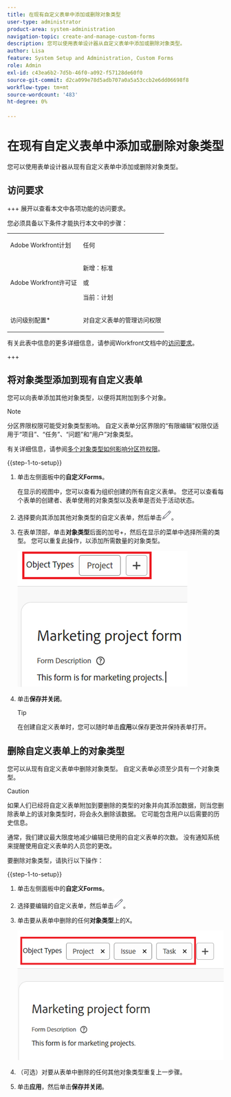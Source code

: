 ```yaml
---
title: 在现有自定义表单中添加或删除对象类型
user-type: administrator
product-area: system-administration
navigation-topic: create-and-manage-custom-forms
description: 您可以使用表单设计器从自定义表单中添加或删除对象类型。
author: Lisa
feature: System Setup and Administration, Custom Forms
role: Admin
exl-id: c43ea6b2-7d5b-46f0-a092-f57128de60f0
source-git-commit: d2ca099e78d5adb707a0a5a53ccb2e6dd06698f8
workflow-type: tm+mt
source-wordcount: '483'
ht-degree: 0%

---
```


# 在现有自定义表单中添加或删除对象类型

您可以使用表单设计器从现有自定义表单中添加或删除对象类型。

## 访问要求

+++ 展开以查看本文中各项功能的访问要求。

您必须具备以下条件才能执行本文中的步骤：

<table style="table-layout:auto"> 
 <col> 
 <col> 
 <tbody> 
  <tr data-mc-conditions=""> 
   <td role="rowheader"> <p>Adobe Workfront计划</p> </td> 
   <td>任何</td> 
  </tr> 
  <tr> 
   <td role="rowheader">Adobe Workfront许可证</td> 
   <td>
   <p>新增：标准</p>
   <p>或</p>
   <p>当前：计划</p></td> 
  </tr> 
  <tr data-mc-conditions=""> 
   <td role="rowheader">访问级别配置*</td> 
   <td><p>对自定义表单的管理访问权限</p></td> 
  </tr>  
 </tbody> 
</table>

有关此表中信息的更多详细信息，请参阅Workfront文档中的[访问要求](/help/quicksilver/administration-and-setup/add-users/access-levels-and-object-permissions/access-level-requirements-in-documentation.md)。

+++

## 将对象类型添加到现有自定义表单

您可以向表单添加其他对象类型，以便将其附加到多个对象。

>[!NOTE]
>
>分区界限权限可能受对象类型影响。 自定义表单分区界限的“有限编辑”权限仅适用于“项目”、“任务”、“问题”和“用户”对象类型。
>
>有关详细信息，请参阅[多个对象类型如何影响分区符权限](/help/quicksilver/administration-and-setup/customize-workfront/create-manage-custom-forms/form-designer/design-a-form/organize-a-form.md#how-multiple-object-types-can-affect-section-break-permissions)。


{{step-1-to-setup}}

1. 单击左侧面板中的&#x200B;**自定义Forms**。

   在显示的视图中，您可以查看为组织创建的所有自定义表单。 您还可以查看每个表单的创建者、表单使用的对象类型以及表单是否处于活动状态。

1. 选择要向其添加其他对象类型的自定义表单，然后单击![编辑图标](assets/edit-icon2.png)。

1. 在表单顶部，单击&#x200B;**对象类型**&#x200B;后面的加号+，然后在显示的菜单中选择所需的类型。 您可以重复此操作，以添加所需数量的对象类型。

   ![添加新对象](assets/add-new-object.png)

1. 单击&#x200B;**保存并关闭**。

   >[!TIP]
   >
   >在创建自定义表单时，您可以随时单击&#x200B;**应用**&#x200B;以保存更改并保持表单打开。

## 删除自定义表单上的对象类型

您可以从现有自定义表单中删除对象类型。 自定义表单必须至少具有一个对象类型。

>[!CAUTION]
>
>如果人们已经将自定义表单附加到要删除的类型的对象并向其添加数据，则当您删除表单上的该对象类型时，将会永久删除该数据。 它可能包含用户以后需要的历史信息。
>
>通常，我们建议最大限度地减少编辑已使用的自定义表单的次数。 没有通知系统来提醒使用自定义表单的人员您的更改。

要删除对象类型，请执行以下操作：

{{step-1-to-setup}}

1. 单击左侧面板中的&#x200B;**自定义Forms**。
1. 选择要编辑的自定义表单，然后单击![编辑图标](assets/edit-icon2.png)。
1. 单击要从表单中删除的任何&#x200B;**对象类型**&#x200B;上的X。

   ![删除对象类型](assets/delete-object-types.png)

1. （可选）对要从表单中删除的任何其他对象类型重复上一步骤。
1. 单击&#x200B;**应用**，然后单击&#x200B;**保存并关闭**。
